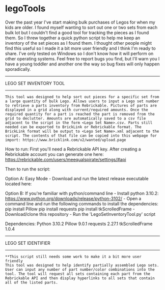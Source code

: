 # legoTools
Over the past year I've start making bulk purchases of Legos for when my kids are older. I found myself wanting to sort out one or two sets from each bulk lot but I couldn't find a good tool for tracking the pieces as I found them. So I threw together a quick python script to help me keep an inventory of the set pieces as I found them. I thought other people might find this useful so I made it a bit more user friendly and I think I'm ready to share. I've only tested on Windows so I don't know how it will perform on other operating systems. Feel free to report bugs you find, but I'll warn you I have a young toddler and another one the way so bug fixes will only happen sporadically.

***********************************************
LEGO SET INVENTORY TOOL
***********************************************
    This tool was designed to help sort out pieces for a specific set from a large quantity of bulk Lego. Allows users to input a Lego set number to retrieve a parts inventory from Rebrickable. Pictures of parts are displayed in a grid along with current/required amounts. Once the required quantity for a part is reached the part is removed from the grid to declutter. Amounts are automatically saved to a csv file adjacent to the script in the form <Lego Set Name>.csv. Parts still needed can be exported to BrickLink or Rebrickable format. The BrickLink format will be output to <Lego Set Name>.xml adjacent to the script. The contents of that file can be copied into this webpage for import: https://www.bricklink.com/v2/wanted/upload.page 

How to run:
First you'll need a Rebrickable API key. After creating a Rebrickable account you can generate one here: https://rebrickable.com/users/meequalspirate/settings/#api

Then to run the script:

Option A: Easy Mode
    - Download and run the latest release executable located here:

Option B: If you're familiar with python/command line
    - Install python 3.10.2: https://www.python.org/downloads/release/python-3102/
    - Open a command line and run the following commands to install the dependencies:
        pip install Pillow
        pip install requests
        pip install tkScrolledFrame
    - Download/clone this repository
    - Run the 'LegoSetInventoryTool.py' script

Dependencies:
    Python 3.10.2
    Pillow 9.0.1
    requests 2.27.1
    tkScrolledFrame 1.0.4

***********************************************
LEGO SET IDENTIFIER
***********************************************
    **This script still needs some work to make it a bit more user friendly
    This tool was designed to help identify partially assembled Lego sets. User can input any number of part number/color combinations into the tool. The tool will request all sets containing each part from the Rebrickable API and then display hyperlinks to all sets that contain all of the listed parts.